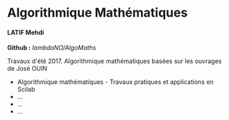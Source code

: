 
# Algorithmique Mathématiques
#### LATIF Mehdi 
**Github :** *lambdaNO/AlgoMaths*

Travaux d'été 2017. 
Algorithmique mathématiques basées sur les ouvrages de José OUIN

- Algorithmique mathématiques - Travaux pratiques et applications en Scilab 
- ...
- ...
- ...



